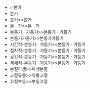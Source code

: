 - ✅본가
- 본가
- 본가>>본가
- 본ㆍ가>>본ㆍ가
- 본등기ㆍ가등기>>본등기ㆍ가등기
- 본등기가등기>>본등기가등기
- 시간적-본등기ㆍ가등기<<본등기ㆍ가등기
- 절차적-본등기ㆍ가등기<<본등기ㆍ가등기
- 공간적-본등기ㆍ가등기>>본등기ㆍ가등기
- 객체적-본등기ㆍ가등기>>본등기ㆍ가등기
- 본질파생>>파생본질
- 고정유동>>유동고정
- 고정부동>>부동고정